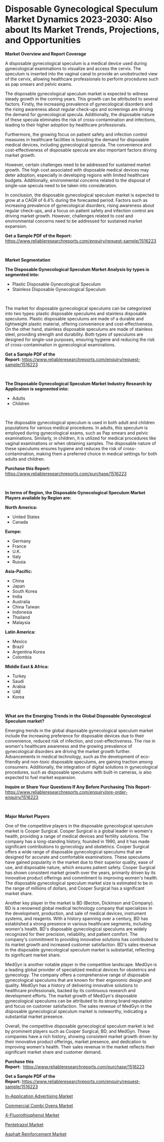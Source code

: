 <p><h1>Disposable Gynecological Speculum Market Dynamics 2023-2030: Also about Its Market Trends, Projections, and Opportunities</h1></p><p><strong>Market Overview and Report Coverage</strong></p>
<p><p>A disposable gynecological speculum is a medical device used during gynecological examinations to visualize and access the cervix. The speculum is inserted into the vaginal canal to provide an unobstructed view of the cervix, allowing healthcare professionals to perform procedures such as pap smears and pelvic exams. </p><p>The disposable gynecological speculum market is expected to witness steady growth in the coming years. This growth can be attributed to several factors. Firstly, the increasing prevalence of gynecological disorders and the rising awareness about regular check-ups and screenings are driving the demand for gynecological specula. Additionally, the disposable nature of these specula eliminates the risk of cross-contamination and infections, leading to their higher adoption by healthcare professionals.</p><p>Furthermore, the growing focus on patient safety and infection control measures in healthcare facilities is boosting the demand for disposable medical devices, including gynecological specula. The convenience and cost-effectiveness of disposable specula are also important factors driving market growth.</p><p>However, certain challenges need to be addressed for sustained market growth. The high cost associated with disposable medical devices may deter adoption, especially in developing regions with limited healthcare budgets. Additionally, environmental concerns related to the disposal of single-use specula need to be taken into consideration.</p><p>In conclusion, the disposable gynecological speculum market is expected to grow at a CAGR of 6.4% during the forecasted period. Factors such as increasing prevalence of gynecological disorders, rising awareness about regular check-ups, and a focus on patient safety and infection control are driving market growth. However, challenges related to cost and environmental concerns need to be addressed for sustained market expansion.</p></p>
<p><strong>Get a Sample PDF of the Report:</strong> <a href="https://www.reliableresearchreports.com/enquiry/request-sample/1516223">https://www.reliableresearchreports.com/enquiry/request-sample/1516223</a></p>
<p>&nbsp;</p>
<p><strong>Market Segmentation</strong></p>
<p><strong>The Disposable Gynecological Speculum Market Analysis by types is segmented into:</strong></p>
<p><ul><li>Plastic Disposable Gynecological Speculum</li><li>Stainless Disposable Gynecological Speculum</li></ul></p>
<p>&nbsp;</p>
<p><p>The market for disposable gynecological speculums can be categorized into two types: plastic disposable speculums and stainless disposable speculums. Plastic disposable speculums are made of a durable and lightweight plastic material, offering convenience and cost-effectiveness. On the other hand, stainless disposable speculums are made of stainless steel, providing strength and durability. Both types of speculums are designed for single-use purposes, ensuring hygiene and reducing the risk of cross-contamination in gynecological examinations.</p></p>
<p><strong>Get a Sample PDF of the Report:</strong>&nbsp;<a href="https://www.reliableresearchreports.com/enquiry/request-sample/1516223">https://www.reliableresearchreports.com/enquiry/request-sample/1516223</a></p>
<p>&nbsp;</p>
<p><strong>The Disposable Gynecological Speculum Market Industry Research by Application is segmented into:</strong></p>
<p><ul><li>Adults</li><li>Children</li></ul></p>
<p>&nbsp;</p>
<p><p>The disposable gynecological speculum is used in both adult and children populations for various medical procedures. In adults, this speculum is employed during gynecological exams, such as Pap smears and pelvic examinations. Similarly, in children, it is utilized for medical procedures like vaginal examinations or when obtaining samples. The disposable nature of these speculums ensures hygiene and reduces the risk of cross-contamination, making them a preferred choice in medical settings for both adults and children.</p></p>
<p><strong>Purchase this Report:</strong>&nbsp; <a href="https://www.reliableresearchreports.com/purchase/1516223">https://www.reliableresearchreports.com/purchase/1516223</a></p>
<p>&nbsp;</p>
<p><strong>In terms of Region, the Disposable Gynecological Speculum Market Players available by Region are:</strong></p>
<p>
    <p> <strong> North America: </strong>
        <ul>
            <li>United States</li>
            <li>Canada</li>
        </ul>
        </p> 
    <p> <strong> Europe: </strong>
        <ul>
            <li>Germany</li>
            <li>France</li>
            <li>U.K.</li>
            <li>Italy</li>
            <li>Russia</li>
        </ul>
        </p> 
    <p> <strong> Asia-Pacific: </strong>
        <ul>
            <li>China</li>
            <li>Japan</li>
            <li>South Korea</li>
            <li>India</li>
            <li>Australia</li>
            <li>China Taiwan</li>
            <li>Indonesia</li>
            <li>Thailand</li>
            <li>Malaysia</li>
        </ul>
        </p> 
    <p> <strong> Latin America: </strong>
        <ul>
            <li>Mexico</li>
            <li>Brazil</li>
            <li>Argentina Korea</li>
            <li>Colombia</li>
        </ul>
        </p> 
    <p> <strong> Middle East & Africa: </strong>
        <ul>
            <li>Turkey</li>
            <li>Saudi</li>
            <li>Arabia</li>
            <li>UAE</li>
            <li>Korea</li>
        </ul>
    </p>
    </p>
<p>&nbsp;</p>
<p><strong>What are the Emerging Trends in the Global Disposable Gynecological Speculum market?</strong></p>
<p><p>Emerging trends in the global disposable gynecological speculum market include the increasing preference for disposable devices due to their convenience, reduced risk of infection, and cost-effectiveness. The rise in women's healthcare awareness and the growing prevalence of gynecological disorders are driving the market growth further. Advancements in medical technology, such as the development of eco-friendly and non-toxic disposable speculums, are gaining traction among consumers. Additionally, the integration of digital solutions in gynecological procedures, such as disposable speculums with built-in cameras, is also expected to fuel market expansion.</p></p>
<p><strong>Inquire or Share Your Questions If Any Before Purchasing This Report</strong>- <a href="https://www.reliableresearchreports.com/enquiry/pre-order-enquiry/1516223">https://www.reliableresearchreports.com/enquiry/pre-order-enquiry/1516223</a></p>
<p>&nbsp;</p>
<p><strong>Major Market Players</strong></p>
<p><p>One of the competitive players in the disposable gynecological speculum market is Cooper Surgical. Cooper Surgical is a global leader in women's health, providing a range of medical devices and fertility solutions. The company has a long-standing history, founded in 1990, and it has made significant contributions to gynecology and obstetrics. Cooper Surgical offers a wide range of disposable gynecological speculums that are designed for accurate and comfortable examinations. These speculums have gained popularity in the market due to their superior quality, ease of use, and disposable nature, which ensures patient safety. Cooper Surgical has shown consistent market growth over the years, primarily driven by its innovative product offerings and commitment to improving women's health. The disposable gynecological speculum market size is estimated to be in the range of millions of dollars, and Cooper Surgical has a significant market share.</p><p>Another key player in the market is BD (Becton, Dickinson and Company). BD is a renowned global medical technology company that specializes in the development, production, and sale of medical devices, instrument systems, and reagents. With a history spanning over a century, BD has established a strong presence in various healthcare segments, including women's health. BD's disposable gynecological speculums are widely recognized for their precision, reliability, and patient comfort. The company's commitment to providing innovative solutions has contributed to its market growth and increased customer satisfaction. BD's sales revenue in the disposable gynecological speculum market is substantial, reflecting its significant market share.</p><p>MedGyn is another notable player in the competitive landscape. MedGyn is a leading global provider of specialized medical devices for obstetrics and gynecology. The company offers a comprehensive range of disposable gynecological speculums that are known for their ergonomic design and quality. MedGyn has a history of delivering innovative solutions to healthcare professionals, backed by its continuous research and development efforts. The market growth of MedGyn's disposable gynecological speculums can be attributed to its strong brand reputation and focus on customer satisfaction. The sales revenue of MedGyn in the disposable gynecological speculum market is noteworthy, indicating a substantial market presence.</p><p>Overall, the competitive disposable gynecological speculum market is led by prominent players such as Cooper Surgical, BD, and MedGyn. These companies have a rich history, showing consistent market growth driven by their innovative product offerings, market presence, and dedication to improving women's health. Their sales revenue in the market reflects their significant market share and customer demand.</p></p>
<p><strong>Purchase this Report:</strong>&nbsp;&nbsp;<a href="https://www.reliableresearchreports.com/purchase/1516223">https://www.reliableresearchreports.com/purchase/1516223</a></p>
<p></p>
<p><strong>Get a Sample PDF of the Report:</strong>&nbsp;<a href="https://www.reliableresearchreports.com/enquiry/request-sample/1516223">https://www.reliableresearchreports.com/enquiry/request-sample/1516223</a></p>
<p><p><a href="https://github.com/prosalinda88/Market-Research-Report-List-1/blob/main/in-application-advertising-market.md">In-Application Advertising Market</a></p><p><a href="https://www.linkedin.com/pulse/commercial-combi-ovens-market-insights-players-forecast-till-2030-gulzf/">Commercial Combi Ovens Market</a></p><p><a href="https://github.com/jonneygiverf/Market-Research-Report-List-1/blob/main/4-fluorothiophenol-market.md">4-Fluorothiophenol Market</a></p><p><a href="https://medium.com/@flavietowne/pentetrazol-market-insights-into-market-cagr-market-trends-and-growth-strategies-1b0550f833ad">Pentetrazol Market</a></p><p><a href="https://medium.com/@verladurgan/asphalt-reinforcement-market-share-evolution-and-market-growth-trends-2023-2030-b7a82577166d">Asphalt Reinforcement Market</a></p></p>